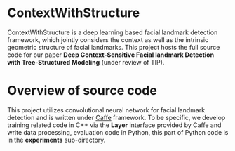 # ContextWithStructure

ContextWithStructure is a deep learning based facial landmark detection framework, which jointly considers the context as well as the intrinsic geometric structure of facial landmarks. This project hosts the full source code for our paper **Deep Context-Sensitive Facial landmark Detection with Tree-Structured Modeling** (under review of TIP). 

# Overview of source code 

This project utilizes convolutional neural network for facial landmark detection and is written under [Caffe](https://github.com/BVLC/caffe) framework. To be specific, we develop training related code in C++ via the **Layer** interface provided by Caffe and write data processing, evaluation code in Python, this part of Python code is in the **experiments** sub-directory.


